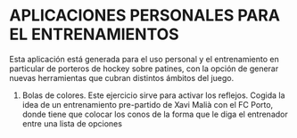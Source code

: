 <h1>APLICACIONES PERSONALES PARA EL ENTRENAMIENTOS</h1>
<p>Esta aplicación está generada para el uso personal y el entrenamiento en particular de porteros de hockey sobre patines, con la opción de generar nuevas herramientas que cubran distintos ámbitos del juego.</p>
<ol>
  <li> <bold style color="blue">Bolas de colores.</bold> Este ejercicio sirve para activar los reflejos. Cogida la idea de un entrenamiento pre-partido de Xavi Malià con el FC Porto, donde tiene que colocar los conos de la forma que le diga el entrenador entre una lista de opciones</li> 
</ol>

